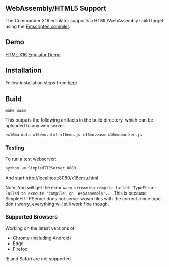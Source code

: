 ## WebAssembly/HTML5 Support
The Commander X16 emulator supports a HTML/WebAssembly build target using the [Emscripten compiler](https://emscripten.org/).

## Demo
[HTML X16 Emulator Demo](https://sebastianvog.github.io/x16-emulator/x16emu.html)
## Installation
Follow installation steps from [here](https://emscripten.org/docs/getting_started/downloads.html#)

## Build

    make wasm

This outputs the following artifacts in the build directory, which can be uploaded to any web server.

	ex16mu.data x16emu.html x16emu.js x16mu.wasm x16emuworker.js

### Testing
To run a test webserver:

	python -m SimpleHTTPServer 8080

And start [http://localhost:8080/x16emu.html](http://localhost:8080/x16emu.html)

Note: You will get the error `wasm streaming compile failed: TypeError: Failed to execute 'compile' on 'WebAssembly'...` 
This is because SimpleHTTPServer does not serve .wasm files with the correct mime type. don't worry, everything will still work fine though.

### Supported Browsers
Working on the latest versions of:
* Chrome (including Android)
* Edge
* Firefox

IE and Safari are not supported.